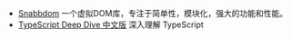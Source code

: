 
* [Snabbdom](https://github.com/snabbdom/snabbdom)   一个虚拟DOM库，专注于简单性，模块化，强大的功能和性能。
* [TypeScript Deep Dive 中文版](https://github.com/jkchao/typescript-book-chinese) 深入理解 TypeScript

